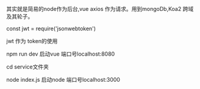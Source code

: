 其实就是简易的node作为后台,vue axios 作为请求。用到mongoDb,Koa2 跨域及其轮子。

const jwt = require('jsonwebtoken')

jwt 作为 token的使用

npm run dev 启动vue      端口号localhost:8080

cd service文件夹 

node index.js 启动node   端口号localhost:3000
